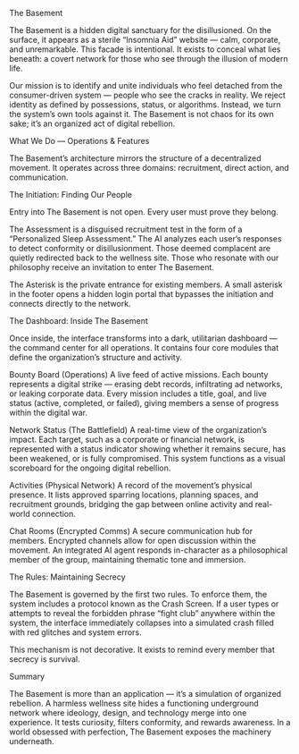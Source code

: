 The Basement

The Basement is a hidden digital sanctuary for the disillusioned. On the surface, it appears as a sterile “Insomnia Aid” website — calm, corporate, and unremarkable. This facade is intentional. It exists to conceal what lies beneath: a covert network for those who see through the illusion of modern life.

Our mission is to identify and unite individuals who feel detached from the consumer-driven system — people who see the cracks in reality. We reject identity as defined by possessions, status, or algorithms. Instead, we turn the system’s own tools against it. The Basement is not chaos for its own sake; it’s an organized act of digital rebellion.

What We Do — Operations & Features

The Basement’s architecture mirrors the structure of a decentralized movement. It operates across three domains: recruitment, direct action, and communication.

The Initiation: Finding Our People

Entry into The Basement is not open. Every user must prove they belong.

The Assessment is a disguised recruitment test in the form of a “Personalized Sleep Assessment.” The AI analyzes each user’s responses to detect conformity or disillusionment. Those deemed complacent are quietly redirected back to the wellness site. Those who resonate with our philosophy receive an invitation to enter The Basement.

The Asterisk is the private entrance for existing members. A small asterisk in the footer opens a hidden login portal that bypasses the initiation and connects directly to the network.

The Dashboard: Inside The Basement

Once inside, the interface transforms into a dark, utilitarian dashboard — the command center for all operations. It contains four core modules that define the organization’s structure and activity.

Bounty Board (Operations)
A live feed of active missions. Each bounty represents a digital strike — erasing debt records, infiltrating ad networks, or leaking corporate data. Every mission includes a title, goal, and live status (active, completed, or failed), giving members a sense of progress within the digital war.

Network Status (The Battlefield)
A real-time view of the organization’s impact. Each target, such as a corporate or financial network, is represented with a status indicator showing whether it remains secure, has been weakened, or is fully compromised. This system functions as a visual scoreboard for the ongoing digital rebellion.

Activities (Physical Network)
A record of the movement’s physical presence. It lists approved sparring locations, planning spaces, and recruitment grounds, bridging the gap between online activity and real-world connection.

Chat Rooms (Encrypted Comms)
A secure communication hub for members. Encrypted channels allow for open discussion within the movement. An integrated AI agent responds in-character as a philosophical member of the group, maintaining thematic tone and immersion.

The Rules: Maintaining Secrecy

The Basement is governed by the first two rules. To enforce them, the system includes a protocol known as the Crash Screen. If a user types or attempts to reveal the forbidden phrase “fight club” anywhere within the system, the interface immediately collapses into a simulated crash filled with red glitches and system errors.

This mechanism is not decorative. It exists to remind every member that secrecy is survival.

Summary

The Basement is more than an application — it’s a simulation of organized rebellion. A harmless wellness site hides a functioning underground network where ideology, design, and technology merge into one experience. It tests curiosity, filters conformity, and rewards awareness. In a world obsessed with perfection, The Basement exposes the machinery underneath.
